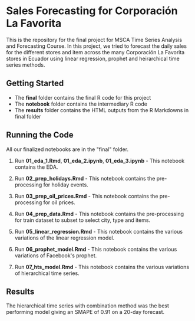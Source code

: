 # Sales Forecasting for Corporación La Favorita

This is the repository for the final project for MSCA Time Series Analysis and Forecasting Course. 
In this project, we tried to forecast the daily sales for the different stores and item across the many Corporación La Favorita stores in Ecuador using linear regression, prophet and heirarchical time series methods.

## Getting Started

* The __final__ folder contains the final R code for this project
* The __notebook__ folder contains the intermediary R code
* The __results__ folder contains the HTML outputs from the R Markdowns in final folder

## Running the Code

All our finalized notebooks are in the "final" folder.

1. Run __01_eda_1.Rmd__, __01_eda_2.ipynb__, __01_eda_3.ipynb__ - 
   This notebook contains the EDA.

2. Run __02_prep_holidays.Rmd__ - 
   This notebook contains the pre-processing for holiday events.

3. Run __03_prep_oil_prices.Rmd__ - 
   This notebook contains the pre-processing for oil prices.
   
4. Run __04_prep_data.Rmd__ - 
   This notebook contains the pre-processing for train dataset to subset to select city, type and items.
   
5. Run __05_linear_regression.Rmd__ - 
   This notebook contains the various variations of the linear regression model.
   
6. Run __06_prophet_model.Rmd__ - 
   This notebook contains the various variations of Facebook's prophet.
   
7. Run __07_hts_model.Rmd__ - 
   This notebook contains the various variations of hierarchical time series.


 ## Results
 
 The hierarchical time series with combination method was the best performing model giving an SMAPE of 0.91 on a 20-day forecast.
